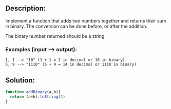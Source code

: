 ## Description:

Implement a function that adds two numbers together and returns their sum in binary. The conversion can be done before, or after the addition.

The binary number returned should be a string.

### Examples (input --> output):
```
1, 1 --> "10" (1 + 1 = 2 in decimal or 10 in binary)
5, 9 --> "1110" (5 + 9 = 14 in decimal or 1110 in binary)
```

 ## Solution:
 
```javascript
function addBinary(a,b){
  return (a+b).toString(2)
}
```